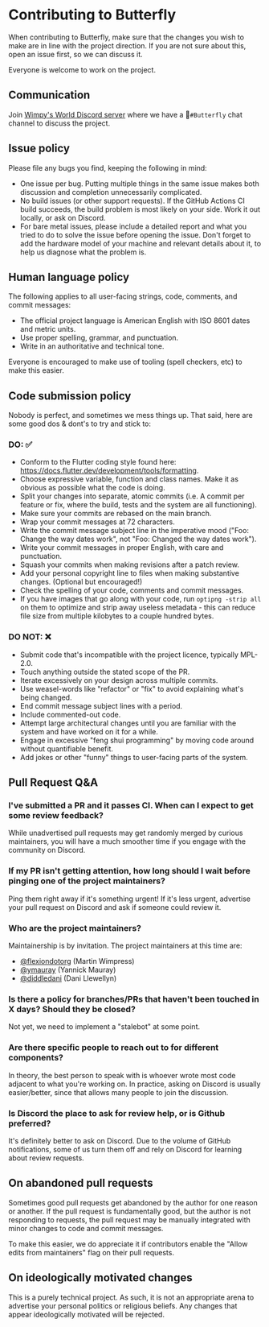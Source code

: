 # Contributing to Butterfly

When contributing to Butterfly, make sure that the changes you wish to make are in line with the project direction. If you are not sure about this, open an issue first, so we can discuss it.

Everyone is welcome to work on the project.

## Communication

Join [Wimpy's World Discord server](https://discord.butterfly-garden.org) where we have a 🦋`#Butterfly` chat channel to discuss the project.

## Issue policy

Please file any bugs you find, keeping the following in mind:

- One issue per bug. Putting multiple things in the same issue makes both discussion and completion unnecessarily complicated.
- No build issues (or other support requests). If the GitHub Actions CI build succeeds, the build problem is most likely on your side. Work it out locally, or ask on Discord.
- For bare metal issues, please include a detailed report and what you tried to do to solve the issue before opening the issue. Don't forget to add the hardware model of your machine and relevant details about it, to help us diagnose what the problem is.

## Human language policy

The following applies to all user-facing strings, code, comments, and commit messages:

- The official project language is American English with ISO 8601 dates and metric units.
- Use proper spelling, grammar, and punctuation.
- Write in an authoritative and technical tone.

Everyone is encouraged to make use of tooling (spell checkers, etc) to make this easier.

## Code submission policy

Nobody is perfect, and sometimes we mess things up. That said, here are some good dos & dont's to try and stick to:

### DO: ✅

- Conform to the Flutter coding style found here: <https://docs.flutter.dev/development/tools/formatting>.
- Choose expressive variable, function and class names. Make it as obvious as possible what the code is doing.
- Split your changes into separate, atomic commits (i.e. A commit per feature or fix, where the build, tests and the system are all functioning).
- Make sure your commits are rebased on the main branch.
- Wrap your commit messages at 72 characters.
- Write the commit message subject line in the imperative mood ("Foo: Change the way dates work", not "Foo: Changed the way dates work").
- Write your commit messages in proper English, with care and punctuation.
- Squash your commits when making revisions after a patch review.
- Add your personal copyright line to files when making substantive changes. (Optional but encouraged!)
- Check the spelling of your code, comments and commit messages.
- If you have images that go along with your code, run `optipng -strip all` on them to optimize and strip away useless metadata - this can reduce file size from multiple kilobytes to a couple hundred bytes.

### DO NOT: ❌

- Submit code that's incompatible with the project licence, typically MPL-2.0.
- Touch anything outside the stated scope of the PR.
- Iterate excessively on your design across multiple commits.
- Use weasel-words like "refactor" or "fix" to avoid explaining what's being changed.
- End commit message subject lines with a period.
- Include commented-out code.
- Attempt large architectural changes until you are familiar with the system and have worked on it for a while.
- Engage in excessive "feng shui programming" by moving code around without quantifiable benefit.
- Add jokes or other "funny" things to user-facing parts of the system.

## Pull Request Q&A

### I've submitted a PR and it passes CI. When can I expect to get some review feedback?

While unadvertised pull requests may get randomly merged by curious maintainers, you will have a much smoother time if you engage with the community on Discord.

### If my PR isn't getting attention, how long should I wait before pinging one of the project maintainers?

Ping them right away if it's something urgent! If it's less urgent, advertise your pull request on Discord and ask if someone could review it.

### Who are the project maintainers?

Maintainership is by invitation. The project maintainers at this time are:

 - [@flexiondotorg](https://github.com/flexiondotorg) (Martin Wimpress)
 - [@ymauray](https://github.com/ymauray) (Yannick Mauray)
 - [@diddledani](https://github.com/diddledani) (Dani Llewellyn)

### Is there a policy for branches/PRs that haven't been touched in X days? Should they be closed?

Not yet, we need to implement a "stalebot" at some point.

### Are there specific people to reach out to for different components?

In theory, the best person to speak with is whoever wrote most code adjacent to what you're working on. In practice, asking on Discord is usually easier/better, since that allows many people to join the discussion.

### Is Discord the place to ask for review help, or is Github preferred?

It's definitely better to ask on Discord. Due to the volume of GitHub notifications, some of us turn them off and rely on Discord for learning about review requests.

## On abandoned pull requests

Sometimes good pull requests get abandoned by the author for one reason or another. If the pull request is fundamentally good, but the author is not responding to requests, the pull request may be manually integrated with minor changes to code and commit messages.

To make this easier, we do appreciate it if contributors enable the "Allow edits from maintainers" flag on their pull requests.

## On ideologically motivated changes

This is a purely technical project. As such, it is not an appropriate arena to advertise your personal politics or religious beliefs. Any changes that appear ideologically motivated will be rejected.
